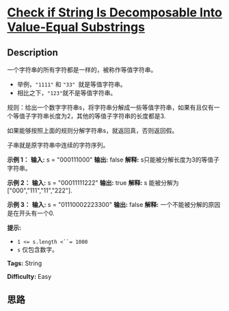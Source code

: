 # [Check if String Is Decomposable Into Value-Equal Substrings][title]

## Description

一个字符串的所有字符都是一样的，被称作等值字符串。

  * 举例，`"1111"` 和 `"33" `就是等值字符串。
  * 相比之下，`"123"`就不是等值字符串。

规则：给出一个数字字符串s，将字符串分解成一些等值字符串，如果有且仅有一个等值子字符串长度为2，其他的等值子字符串的长度都是3.

如果能够按照上面的规则分解字符串s，就返回真，否则返回假。

子串就是原字符串中连续的字符序列。

**示例 1：**
            **输入:** s = "000111000"    **输出:** false    **解释:** s只能被分解长度为3的等值子字符串。    

**示例 2：**
            **输入:** s = "00011111222"    **输出:** true    **解释:** s 能被分解为 ["000","111","11","222"].    

**示例 3：**
            **输入:** s = "01110002223300"    **输出:** false    **解释:** 一个不能被分解的原因是在开头有一个0.    

**提示:**

  * `1 <= s.length <``= 1000`
  * `s` 仅包含数字。


**Tags:** String

**Difficulty:** Easy

## 思路

[title]: https://leetcode-cn.com/problems/check-if-string-is-decomposable-into-value-equal-substrings
